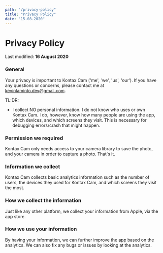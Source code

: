 ```yaml
---
path: "/privacy-policy"
title: "Privacy Policy"
date: "15-08-2020"
---
```


# Privacy Policy
Last modified: **16 August 2020**


### General
Your privacy is important to Kontax Cam ('me', 'we', 'us', 'our'). If you have any questions or concerns, please contact me at [kevinlaminto.dev@gmail.com](mailto:kevinlaminto.dev@gmail.com).

TL:DR:
- I collect NO personal information. I do not know who uses or own Kontax Cam. I do, however, know how many people are using the app, which devices, and which screens they visit.
This is necessary for debugging errors/crash that might happen.

### Permission we required
Kontax Cam only needs access to your camera library to save the photo, and your camera in order to capture a photo. That's it.

### Information we collect
Kontax Cam collects basic analytics information such as the number of users, the devices they used for Kontax Cam, and which screens they visit the most.

### How we collect the information
Just like any other platform, we collect your information from Apple, via the app store.

### How we use your information
By having your information, we can further improve the app based on the analytics. We can also fix any bugs or issues by looking at the analytics.